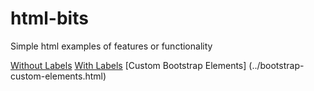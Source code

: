 # html-bits
Simple html examples of features or functionality

[Without Labels](../report-headers-no-labels.html)
[With Labels](../report-headers.html)
[Custom Bootstrap Elements] (../bootstrap-custom-elements.html)
